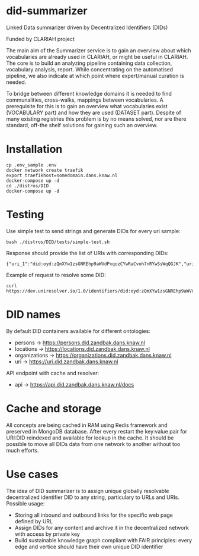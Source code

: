 # did-summarizer
Linked Data summarizer driven by Decentralized Identifiers (DIDs)

Funded by CLARIAH project

The main aim of the Summarizer service is to gain an overview about which vocabularies are already used in CLARIAH, or might be useful in CLARIAH. The core is to build an analyzing pipeline containing data collection, vocabulary analysis, report. While concentrating on the automatised pipeline, we also indicate at which point where expert/manual curation is needed.

To bridge between different knowledge domains it is needed to find communalities, cross-walks, mappings between vocabularies. A prerequisite for this is to gain an overview what vocabularies exist (VOCABULARY part) and how they are used (DATASET part). Despite of many existing registries this problem is by no means solved, nor are there standard, off-the shelf solutions for gaining such an overview.

# Installation

```
cp .env_sample .env
docker network create traefik
export traefikhost=somedomain.dans.knaw.nl
docker-compose up -d
cd ./distros/DID
docker-compose up -d
```

# Testing
Use simple test to send strings and generate DIDs for every uri sample:
```
bash ./distros/DID/tests/simple-test.sh 
```
Response should provide the list of URIs with corresponding DIDs:
```
{"uri_1":"did:oyd:zQmXYw1zsGNREhp9aWVdPxqozCYwRaCvoh7nRYwSsWqQGJK","uri_2":"did:oyd:zQmZRG1MrrkKMTSPiuxv7C1oWix7bWufpwg6NntXK7DgQmQ","uri_3":"did:oyd:zQmU1B3Pf1nBgKVCSqQgLSKrkb7fKHzXTzEvdf4vuC5VroD"}
```
Example of request to resolve some DID:
```
curl https://dev.uniresolver.io/1.0/identifiers/did:oyd:zQmXYw1zsGNREhp9aWVdPxqozCYwRaCvoh7nRYwSsWqQGJK
``` 

# DID names

By default DID containers available for different ontologies:
* persons -> https://persons.did.zandbak.dans.knaw.nl
* locations -> https://locations.did.zandbak.dans.knaw.nl
* organizations -> https://organizations.did.zandbak.dans.knaw.nl
* uri -> https://uri.did.zandbak.dans.knaw.nl

API endpoint with cache and resolver:
* api -> https://api.did.zandbak.dans.knaw.nl/docs

# Cache and storage

All concepts are being cached in RAM using Redis framework and preserved in MongoDB database. After every restart the key:value pair for URI:DID reindexed and available for lookup in the cache. It should be possible to move all DIDs data from one network to another without too much efforts.  

# Use cases

The idea of DID summarizer is to assign unique globally resolvable decentralized identifier DID to any string, particulary to URLs and URIs. 
Possible usage:
* Storing all inbound and outbound links for the specific web page defined by URL
* Assign DIDs for any content and archive it in the decentralized network with access by private key 
* Build sustainable knowledge graph compliant with FAIR principles: every edge and vertice should have their own unique DID identifier 
